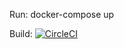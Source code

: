 Run: docker-compose up

Build: [![CircleCI](https://circleci.com/gh/alebarreiro/docker-nginx-node-redis/tree/master.svg?style=svg)](https://circleci.com/gh/alebarreiro/docker-nginx-node-redis/tree/master)

